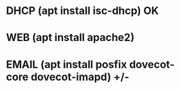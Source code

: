 
# DHCP (apt install isc-dhcp) OK
# WEB (apt install apache2) 

# EMAIL (apt install posfix dovecot-core dovecot-imapd) +/-


